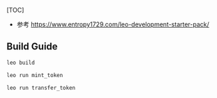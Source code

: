[TOC]

- 参考 https://www.entropy1729.com/leo-development-starter-pack/

## Build Guide
```bash
leo build

leo run mint_token

leo run transfer_token
```
